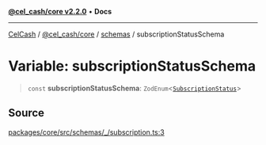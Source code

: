 [**@cel_cash/core v2.2.0**](../../README.md) • **Docs**

***

[CelCash](../../../../packages.md) / [@cel\_cash/core](../../README.md) / [schemas](../README.md) / subscriptionStatusSchema

# Variable: subscriptionStatusSchema

> `const` **subscriptionStatusSchema**: `ZodEnum`\<[`SubscriptionStatus`](../../types/type-aliases/SubscriptionStatus.md)\>

## Source

[packages/core/src/schemas/\_/subscription.ts:3](https://github.com/Pyxlab/celcash/blob/9e2eeefc75067a4b86d18d5bb144eb4446f097c2/packages/core/src/schemas/_/subscription.ts#L3)
